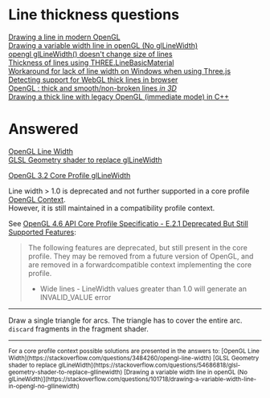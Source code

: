
# Line thickness questions

[Drawing a line in modern OpenGL](https://stackoverflow.com/questions/60440682/drawing-a-line-in-modern-opengl/60440937#60440937)  
[Drawing a variable width line in openGL (No glLineWidth)](https://stackoverflow.com/questions/101718/drawing-a-variable-width-line-in-opengl-no-gllinewidth)  
[opengl glLineWidth() doesn't change size of lines](https://stackoverflow.com/questions/34866964/opengl-gllinewidth-doesnt-change-size-of-lines)  
[Thickness of lines using THREE.LineBasicMaterial](https://stackoverflow.com/questions/11638883/thickness-of-lines-using-three-linebasicmaterial)  
[Workaround for lack of line width on Windows when using Three.js](https://stackoverflow.com/questions/21067461/workaround-for-lack-of-line-width-on-windows-when-using-three-js)  
[Detecting support for WebGL thick lines in browser](https://stackoverflow.com/questions/38333977/detecting-support-for-webgl-thick-lines-in-browser)  
[OpenGL : thick and smooth/non-broken lines *in 3D*](https://stackoverflow.com/questions/36655888/opengl-thick-and-smooth-non-broken-lines-in-3d/36663605)  
[Drawing a thick line with legacy OpenGL (immediate mode) in C++](https://stackoverflow.com/questions/56891248/drawing-a-thick-line-with-legacy-opengl-immediate-mode-in-c/56891294#56891294)  

# Answered

[OpenGL Line Width](https://stackoverflow.com/questions/3484260/opengl-line-width)  
[GLSL Geometry shader to replace glLineWidth](https://stackoverflow.com/questions/54686818/glsl-geometry-shader-to-replace-gllinewidth)  

[OpenGL 3.2 Core Profile glLineWidth](https://stackoverflow.com/questions/8791531/opengl-3-2-core-profile-gllinewidth) 

Line width > 1.0 is deprecated and not further supported in a core profile [OpenGL Context](https://www.khronos.org/opengl/wiki/OpenGL_Context).  
However, it is still maintained in a compatibility profile context.

See [OpenGL 4.6 API Core Profile Specificatio - E.2.1 Deprecated But Still Supported Features](https://www.khronos.org/registry/OpenGL/specs/gl/glspec46.core.pdf#page=700&zoom=100,168,758):

>The following features are deprecated, but still present in the core profile. They
may be removed from a future version of OpenGL, and are removed in a forwardcompatible context implementing the core profile.
>
> -  Wide lines - LineWidth values greater than 1.0 will generate an INVALID_VALUE error

---

Draw a single triangle for arcs. The triangle has to cover the entire arc. `discard` fragments in the fragment shader. 

---

<sub>
For a core profile context possible solutions are presented in the answers to:  
[OpenGL Line Width](https://stackoverflow.com/questions/3484260/opengl-line-width)  
[GLSL Geometry shader to replace glLineWidth](https://stackoverflow.com/questions/54686818/glsl-geometry-shader-to-replace-gllinewidth)   
[Drawing a variable width line in openGL (No glLineWidth)](https://stackoverflow.com/questions/101718/drawing-a-variable-width-line-in-opengl-no-gllinewidth)  
</sub>
